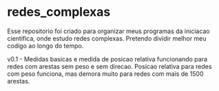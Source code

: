 # redes_complexas

Esse repositorio foi criado para organizar meus programas da iniciacao cientifica, onde estudo redes complexas.
Pretendo dividir melhor meu codigo ao longo do tempo.


v0.1 - Medidas basicas e medida de posicao relativa funcionando para redes com arestas sem peso e sem direcao. Posicao relativa para redes com peso funciona, mas demora muito para redes com mais de 1500 arestas.
